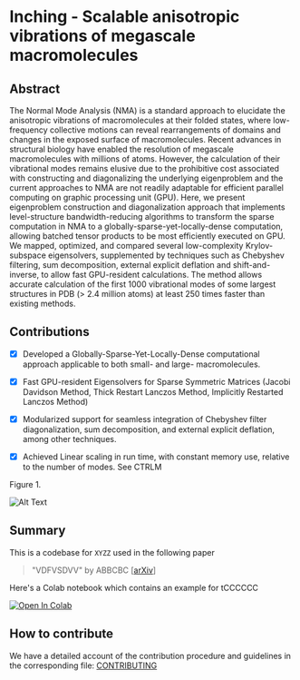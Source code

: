 # Inching - Scalable anisotropic vibrations of megascale macromolecules

## Abstract
The Normal Mode Analysis (NMA) is a standard approach to elucidate the anisotropic vibrations of macromolecules at their folded states, where low-frequency collective motions can reveal rearrangements of domains and changes in the exposed surface of macromolecules. Recent advances in structural biology have enabled the resolution of megascale macromolecules with millions of atoms. However, the calculation of their vibrational modes remains elusive due to the prohibitive cost associated with constructing and diagonalizing the underlying eigenproblem and the current approaches to NMA are not readily adaptable for efficient parallel computing on graphic processing unit (GPU). Here, we present eigenproblem construction and diagonalization approach that implements level-structure bandwidth-reducing algorithms to transform the sparse computation in NMA to a globally-sparse-yet-locally-dense computation, allowing batched tensor products to be most efficiently executed on GPU. We mapped, optimized, and compared several low-complexity Krylov-subspace eigensolvers, supplemented by techniques such as Chebyshev filtering, sum decomposition, external explicit deflation and shift-and-inverse, to allow fast GPU-resident calculations. The method allows accurate calculation of the first 1000 vibrational modes of some largest structures in PDB (> 2.4 million atoms) at least 250 times faster than existing methods.

## Contributions
- [x] Developed a Globally-Sparse-Yet-Locally-Dense computational approach applicable to both small- and large- macromolecules.
- [x] Fast GPU-resident Eigensolvers for Sparse Symmetric Matrices (Jacobi Davidson Method, Thick Restart Lanczos Method, Implicitly Restarted Lanczos Method)
- [x] Modularized support for seamless integration of Chebyshev filter diagonalization, sum decomposition, and external explicit deflation, among other techniques.
- [x] Achieved Linear scaling in run time, with constant memory use, relative to the number of modes. See CTRLM


Figure 1.

![Alt Text](/assets/Animation_Inching_3j3q_06.gif)



## Summary
This is a codebase for `XYZZ` used in the following paper

> "VDFVSDVV" by ABBCBC [[arXiv](https://arxiv.org/abs/2106.dasd342342354)]

Here's a Colab notebook which contains an example for tCCCCCC

[![Open In Colab](https://colab.research.google.com/assets/colab-badge.svg)](https://colab.research.google.com/drive/XYSSDFFSDFS)  






## How to contribute

We have a detailed account of the contribution procedure and guidelines in the corresponding file: [CONTRIBUTING](CONTRIBUTING.md)





